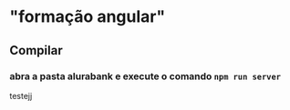 # "formação angular"
## Compilar
### abra a pasta alurabank e execute o comando ``npm run server``


testejj